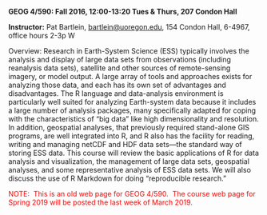 
**GEOG 4/590: Fall 2016, 12:00-13:20 Tues & Thurs, 207 Condon Hall**

**Instructor:** Pat Bartlein, bartlein@uoregon.edu, 154 Condon Hall, 6-4967, office hours 2-3p W

Overview:  Research in Earth-System Science (ESS) typically involves the analysis and display of large data sets from observations (including reanalysis data sets), satellite and other sources of remote-sensing imagery, or model output.  A large array of tools and approaches exists for analyzing those data, and each has its own set of advantages and disadvantages.  The R language and data-analysis environment is particularly well suited for analyzing Earth-system data because it includes a large number of analysis packages, many specifically adapted for coping with the characteristics of “big data” like high dimensionality and resolution.  In addition, geospatial analyses, that previously required stand-alone GIS programs, are well integrated into R, and R also has the facility for reading, writing and managing netCDF and HDF data sets—the standard way of storing ESS data.  This course will review the basic applications of R for data analysis and visualization, the management of large data sets, geospatial analyses, and some representative analysis of ESS data sets.  We will also discuss the use of R Markdown for doing “reproducible research.”


<span style="color: red;">NOTE:&nbsp; This is an old web page for GEOG
4/590.&nbsp; The course web page for Spring 2019 will be posted the
last week of March 2019.</span><br>
